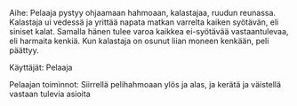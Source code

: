 Aihe: 
Pelaaja pystyy ohjaamaan hahmoaan, kalastajaa, ruudun reunassa. Kalastaja ui vedessä ja yrittää 
napata matkan varrelta kaiken syötävän, eli siniset kalat. Samalla hänen tulee varoa kaikkea 
ei-syötävää vastaantulevaa, eli harmaita kenkiä. Kun kalastaja on osunut liian moneen kenkään, peli päättyy.

Käyttäjät: 
Pelaaja

Pelaajan toiminnot:
Siirrellä pelihahmoaan ylös ja alas, ja kerätä ja väistellä vastaan tulevia asioita
